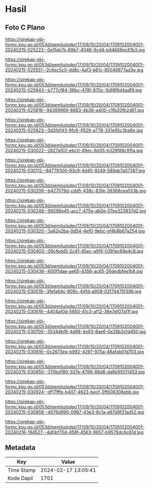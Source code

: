 # Hasil

## Foto C Plano

https://sirekap-obj-formc.kpu.go.id/053d/pemilu/pdpr/17/09/10/20/04/1709102004001-20240215-025223--0e1fab7b-69b7-4046-9cd4-b44668ec61b3.jpg

https://sirekap-obj-formc.kpu.go.id/053d/pemilu/pdpr/17/09/10/20/04/1709102004001-20240215-025551--2c6ec5c0-dd8c-4af3-b61c-85049877ad3e.jpg

https://sirekap-obj-formc.kpu.go.id/053d/pemilu/pdpr/17/09/10/20/04/1709102004001-20240215-025643--b777cf84-36bc-478f-870c-1b98f6d4adf9.jpg

https://sirekap-obj-formc.kpu.go.id/053d/pemilu/pdpr/17/09/10/20/04/1709102004001-20240215-025816--94389969-8883-4b36-a400-c1fb20fb2d61.jpg

https://sirekap-obj-formc.kpu.go.id/053d/pemilu/pdpr/17/09/10/20/04/1709102004001-20240215-025923--3d3fd143-9fc6-4529-a778-331e95c3ba8e.jpg

https://sirekap-obj-formc.kpu.go.id/053d/pemilu/pdpr/17/09/10/20/04/1709102004001-20240215-030022--2827a102-ebc0-49ec-8d35-b329f88c91fa.jpg

https://sirekap-obj-formc.kpu.go.id/053d/pemilu/pdpr/17/09/10/20/04/1709102004001-20240215-030112--84779300-93c9-4d45-9249-589ab7a07387.jpg

https://sirekap-obj-formc.kpu.go.id/053d/pemilu/pdpr/17/09/10/20/04/1709102004001-20240215-030206--b427079d-cdd5-438c-83fe-39368cea553b.jpg

https://sirekap-obj-formc.kpu.go.id/053d/pemilu/pdpr/17/09/10/20/04/1709102004001-20240215-030248--99298e45-acc7-475e-ab0e-07ee323837d2.jpg

https://sirekap-obj-formc.kpu.go.id/053d/pemilu/pdpr/17/09/10/20/04/1709102004001-20240215-030320--3a62e2ba-0d54-4ef0-9ebc-ef4b8b67a254.jpg

https://sirekap-obj-formc.kpu.go.id/053d/pemilu/pdpr/17/09/10/20/04/1709102004001-20240215-030403--09cfedd5-2c41-45ec-a9f6-0391ec69e4c8.jpg

https://sirekap-obj-formc.kpu.go.id/053d/pemilu/pdpr/17/09/10/20/04/1709102004001-20240215-030438--600f1dae-ae65-4356-ac65-26dedbfee1b8.jpg

https://sirekap-obj-formc.kpu.go.id/053d/pemilu/pdpr/17/09/10/20/04/1709102004001-20240215-030519--3fefa64c-809c-4d1d-a908-02f74475f396.jpg

https://sirekap-obj-formc.kpu.go.id/053d/pemilu/pdpr/17/09/10/20/04/1709102004001-20240215-030618--4404a10d-5650-41c3-af12-36e7ef07a11f.jpg

https://sirekap-obj-formc.kpu.go.id/053d/pemilu/pdpr/17/09/10/20/04/1709102004001-20240215-030705--35344bf8-4d98-4e93-8ae6-0e28b2e1d450.jpg

https://sirekap-obj-formc.kpu.go.id/053d/pemilu/pdpr/17/09/10/20/04/1709102004001-20240215-030816--0c2673ea-b992-4297-970a-48afab01d703.jpg

https://sirekap-obj-formc.kpu.go.id/053d/pemilu/pdpr/17/09/10/20/04/1709102004001-20240215-030850--370bd180-337e-4766-88d8-da6b55011453.jpg

https://sirekap-obj-formc.kpu.go.id/053d/pemilu/pdpr/17/09/10/20/04/1709102004001-20240215-030924--df17fffe-b407-4623-becf-3ff606308ebb.jpg

https://sirekap-obj-formc.kpu.go.id/053d/pemilu/pdpr/17/09/10/20/04/1709102004001-20240215-030958--4076d995-0987-43e3-8c1a-e67d9f21ad52.jpg

https://sirekap-obj-formc.kpu.go.id/053d/pemilu/pdpr/17/09/10/20/04/1709102004001-20240216-194527--4d0bf70d-458f-4563-9657-b9579dc6c61d.jpg


## Metadata

| Key        | Value               |
| ---------- | ------------------- |
| Time Stamp | 2024-02-17 13:05:41 |
| Kode Dapil | 1701                |



